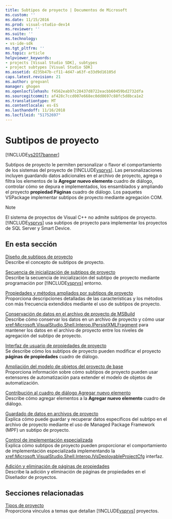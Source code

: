 ```yaml
---
title: Subtipos de proyecto | Documentos de Microsoft
ms.custom: ''
ms.date: 11/15/2016
ms.prod: visual-studio-dev14
ms.reviewer: ''
ms.suite: ''
ms.technology:
- vs-ide-sdk
ms.tgt_pltfrm: ''
ms.topic: article
helpviewer_keywords:
- projects [Visual Studio SDK], subtypes
- project subtypes [Visual Studio SDK]
ms.assetid: d235b47b-cf11-4d47-a63f-e33d9d16105d
caps.latest.revision: 21
ms.author: gregvanl
manager: ghogen
ms.openlocfilehash: f4562eab97c28437d8722eacbb60459bd2732dfa
ms.sourcegitcommit: af428c7ccd007e668ec0dd8697c88fc5d8bca1e2
ms.translationtype: MT
ms.contentlocale: es-ES
ms.lasthandoff: 11/16/2018
ms.locfileid: "51752697"
---
```

# <a name="project-subtypes"></a>Subtipos de proyecto
[!INCLUDE[vs2017banner](../../includes/vs2017banner.md)]

Subtipos de proyecto le permiten personalizar o flavor el comportamiento de los sistemas del proyecto de [!INCLUDE[vsprvs](../../includes/vsprvs-md.md)]. Las personalizaciones incluyen guardando datos adicionales en el archivo de proyecto, agrega o filtra los elementos de la **Agregar nuevo elemento** cuadro de diálogo, controlar cómo se depura e implementados, los ensamblados y ampliando el proyecto **propiedad Páginas** cuadro de diálogo. Los paquetes VSPackage implementar subtipos de proyecto mediante agregación COM.  
  
> [!NOTE]
>  El sistema de proyectos de Visual C++ no admite subtipos de proyecto. [!INCLUDE[vsprvs](../../includes/vsprvs-md.md)] usa subtipos de proyecto para implementar los proyectos de SQL Server y Smart Device.  
  
## <a name="in-this-section"></a>En esta sección  
 [Diseño de subtipos de proyecto](../../extensibility/internals/project-subtypes-design.md)  
 Describe el concepto de subtipos de proyecto.  
  
 [Secuencia de inicialización de subtipos de proyecto](../../extensibility/internals/initialization-sequence-of-project-subtypes.md)  
 Describe la secuencia de inicialización del subtipo de proyecto mediante programación por [!INCLUDE[vsprvs](../../includes/vsprvs-md.md)] entorno.  
  
 [Propiedades y métodos ampliados por subtipos de proyecto](../../extensibility/internals/properties-and-methods-extended-by-project-subtypes.md)  
 Proporciona descripciones detalladas de las características y los métodos con más frecuencia extendidos mediante el uso de subtipos de proyecto.  
  
 [Conservación de datos en el archivo de proyecto de MSBuild](../../extensibility/internals/persisting-data-in-the-msbuild-project-file.md)  
 Describe cómo conservar los datos en un archivo de proyecto y cómo usar <xref:Microsoft.VisualStudio.Shell.Interop.IPersistXMLFragment> para mantener los datos en el archivo de proyecto entre los niveles de agregación del subtipo de proyecto.  
  
 [Interfaz de usuario de propiedades de proyecto](../../extensibility/internals/project-property-user-interface.md)  
 Se describe cómo los subtipos de proyecto pueden modificar el proyecto **páginas de propiedades** cuadro de diálogo.  
  
 [Ampliación del modelo de objetos del proyecto de base](../../extensibility/internals/extending-the-object-model-of-the-base-project.md)  
 Proporciona información sobre cómo subtipos de proyecto pueden usar extensores de automatización para extender el modelo de objetos de automatización.  
  
 [Contribución al cuadro de diálogo Agregar nuevo elemento](../../extensibility/internals/contributing-to-the-add-new-item-dialog-box.md)  
 Describe cómo agregar elementos a la **Agregar nuevo elemento** cuadro de diálogo.  
  
 [Guardado de datos en archivos de proyecto](../../extensibility/saving-data-in-project-files.md)  
 Explica cómo puede guardar y recuperar datos específicos del subtipo en el archivo de proyecto mediante el uso de Managed Package Framework (MPF) un subtipo de proyecto.  
  
 [Control de implementación especializada](../../extensibility/internals/handling-specialized-deployment.md)  
 Explica cómo subtipos de proyecto pueden proporcionar el comportamiento de implementación especializada implementando la <xref:Microsoft.VisualStudio.Shell.Interop.IVsDeployableProjectCfg> interfaz.  
  
 [Adición y eliminación de páginas de propiedades](../../extensibility/adding-and-removing-property-pages.md)  
 Describe la adición y eliminación de páginas de propiedades en el Diseñador de proyectos.  
  
## <a name="related-sections"></a>Secciones relacionadas  
 [Tipos de proyecto](../../extensibility/internals/project-types.md)  
 Proporciona vínculos a temas que detallan [!INCLUDE[vsprvs](../../includes/vsprvs-md.md)] proyectos.

